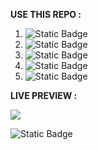 **USE THIS REPO :**

1. ![Static Badge](https://img.shields.io/badge/Clone%20this%20repo-Into%20VsCode-Red)
2. ![Static Badge](https://img.shields.io/badge/Change%20HyperLinks-If%20You%20want-blue)
3. ![Static Badge](https://img.shields.io/badge/Open%20With-Live%20server-pink)
4. ![Static Badge](https://img.shields.io/badge/Change%20chrome%20HomeScreen%20settings-If%20you%20want%20to%20make%20it%20permanent-purple)
5. ![Static Badge](https://img.shields.io/badge/Enjoy-%F0%9F%91%80-Violet)

**LIVE PREVIEW  :**


![](https://media.giphy.com/media/v1.Y2lkPTc5MGI3NjExcXk3ZGI4b3k4NzVyMTdxeTEybHo0OHdoc2J0Mnl2MWlsam1zNWN2eSZlcD12MV9pbnRlcm5hbF9naWZfYnlfaWQmY3Q9Zw/ehIlKtsqEnyBebR6fv/giphy.gif)

![Static Badge](https://img.shields.io/badge/Comment%20or%20raise%20issues%20if%20you%20face%20any%20problem-red)
